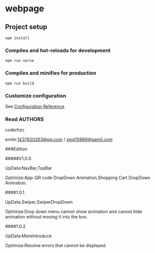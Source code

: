 # webpage

## Project setup
```
npm install
```

### Compiles and hot-reloads for development
```
npm run serve
```

### Compiles and minifies for production
```
npm run build
```

### Customize configuration
See [Configuration Reference](https://cli.vuejs.org/config/).

### Read AUTHORS

coderhzc

emile:1437620263@qq.com / zeqi15989@gamil.com

###Edition

#####V1.0.0 

UpData:NavBar,TopBar

Optimize:App-QR code DropDown Animation,Shopping Cart DropDown Animation.

####1.0.1

UpData:Swiper,SwiperDropDown

Optimize:Drop down menu cannot show animation and cannot hide animation without 
 moving it into the box.

####1.0.2

UpData:MoreIntroduce

Optimize:Resolve errors that cannot be displayed.





